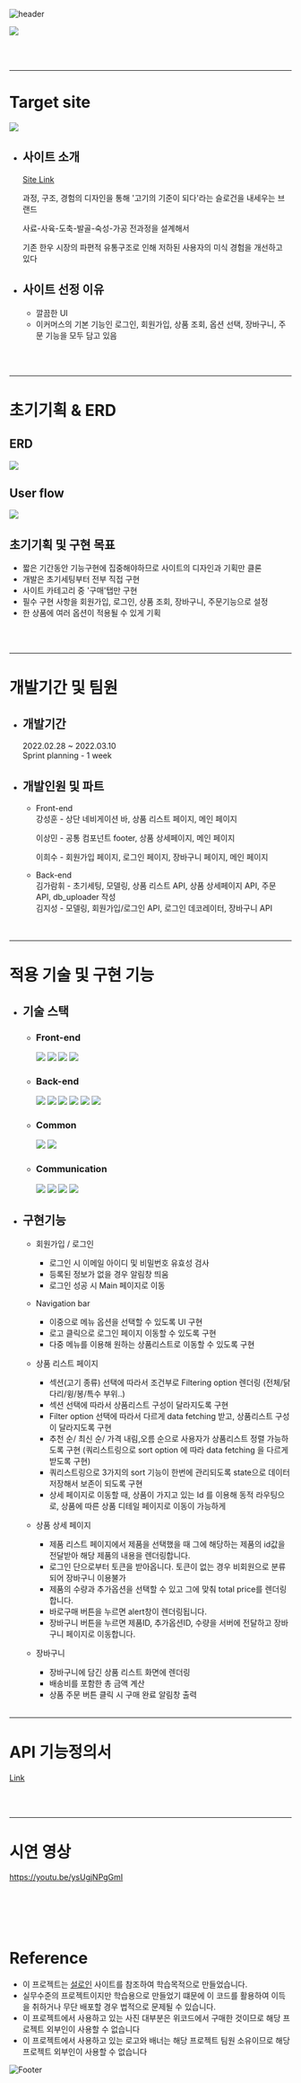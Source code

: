 ![header](https://capsule-render.vercel.app/api?type=waving&color=FFCC51&height=100&section=header&fontSize=90)


<img src="https://user-images.githubusercontent.com/61664975/158049694-3f5432ba-2a22-4fe1-b4d7-2dd5b4065892.jpg">

<br><br>

---
# Target site
<img src="https://img1.daumcdn.net/thumb/R1280x0/?scode=mtistory2&fname=https%3A%2F%2Fblog.kakaocdn.net%2Fdn%2Fb0HNcx%2FbtrvKJPkmQP%2FgPYcHkiXc5NtsM5VbeqiaK%2Fimg.png">

* ## 사이트 소개  
    [Site Link](https://www.sirloin.co.kr/)
    
    과정, 구조, 경험의 디자인을 통해 '고기의 기준이 되다'라는 슬로건을 내세우는 브랜드

    사료-사육-도축-발골-숙성-가공 전과정을 설계해서

    기존 한우 시장의 파편적 유통구조로 인해 저하된 사용자의 미식 경험을 개선하고 있다  

* ## 사이트 선정 이유
    * 깔끔한 UI
    * 이커머스의 기본 기능인 로그인, 회원가입, 상품 조회, 옵션 선택, 장바구니, 주문 기능을 모두 담고 있음

<br><br>

---
# 초기기획 & ERD

## ERD
<img src="https://user-images.githubusercontent.com/61664975/158050131-7b753722-b4c9-4ef8-8e5b-f9da9c479c06.png">

## User flow
<img src="https://user-images.githubusercontent.com/61664975/158052895-fdf3163b-8f9c-42c2-9342-9f2ab879cb6d.jpeg">

## 초기기획 및 구현 목표
* 짧은 기간동안 기능구현에 집중해야하므로 사이트의 디자인과 기획만 클론
* 개발은 초기세팅부터 전부 직접 구현
* 사이트 카테고리 중 '구매'탭만 구현
* 필수 구현 사항을 회원가입, 로그인, 상품 조회, 장바구니, 주문기능으로 설정 
* 한 상품에 여러 옵션이 적용될 수 있게 기획

<br><br>

---
# 개발기간 및 팀원

* ## 개발기간  
    2022.02.28 ~ 2022.03.10  
    Sprint planning - 1 week

* ## 개발인원 및 파트

    * Front-end  
        강성훈 - 상단 네비게이션 바, 상품 리스트 페이지, 메인 페이지
        
        이상민 - 공통 컴포넌트 footer, 상품 상세페이지, 메인 페이지
        
        이희수 - 회원가입 페이지, 로그인 페이지, 장바구니 페이지, 메인 페이지
        
    * Back-end   
        김가람휘 - 초기세팅, 모델링, 상품 리스트 API, 상품 상세페이지 API, 주문 API, db_uploader 작성  
        김지성 - 모델링, 회원가입/로그인 API, 로그인 데코레이터, 장바구니 API  
<br><br>

---
# 적용 기술 및 구현 기능

* ## 기술 스택
    * ### Front-end  
        <a href="#"><img src="https://img.shields.io/badge/HTML-DD4B25?style=plastic&logo=html&logoColor=white"/></a>
    <a href="#"><img src="https://img.shields.io/badge/SASS-254BDD?style=plastic&logo=sass&logoColor=white"/></a>
    <a href="#"><img src="https://img.shields.io/badge/javascript-EFD81D?style=plastic&logo=javascript&logoColor=white"/></a>
    <a href="#"><img src="https://img.shields.io/badge/React-68D5F3?style=plastic&logo=react&logoColor=white"/></a>
    * ### Back-end  
        <a href="#"><img src="https://img.shields.io/badge/python-3873A9?style=plastic&logo=python&logoColor=white"/></a>
    <a href="#"><img src="https://img.shields.io/badge/Django-0B4B33?style=plastic&logo=django&logoColor=white"/></a>
    <a href="#"><img src="https://img.shields.io/badge/MySQL-005E85?style=plastic&logo=mysql&logoColor=white"/></a>
    <a href="#"><img src="https://img.shields.io/badge/AWS-FF9701?style=plastic&logo=aws&logoColor=white"/></a>
    <a href="#"><img src="https://img.shields.io/badge/bcrypt-525252?style=plastic&logo=bcrypt&logoColor=white"/></a>
     <a href="#"><img src="https://img.shields.io/badge/postman-F76934?style=plastic&logo=postman&logoColor=white"/></a>
    * ### Common  
        <a href="#"><img src="https://img.shields.io/badge/git-E84E32?style=plastic&logo=git&logoColor=white"/></a>
        <a href="#"><img src="https://img.shields.io/badge/RESTful API-415296?style=plastic&logoColor=white"/></a>
    * ### Communication  
        <a href="#"><img src="https://img.shields.io/badge/github-1B1E23?style=plastic&logo=github&logoColor=white"/></a>
        <a href="#"><img src="https://img.shields.io/badge/Slack-D91D57?style=plastic&logo=slack&logoColor=white"/></a>
        <a href="#"><img src="https://img.shields.io/badge/Trello-2580F7?style=plastic&logo=trello&logoColor=white"/></a>
        <a href="#"><img src="https://img.shields.io/badge/Notion-F7F7F7?style=plastic&logo=notion&logoColor=black"/></a>
* ## 구현기능
    * 회원가입 / 로그인
        - 로그인 시 이메일 아이디 및 비밀번호 유효성 검사
        - 등록된 정보가 없을 경우 알림창 띄움
        - 로그인 성공 시 Main 페이지로 이동
    * Navigation bar 
        - 이중으로 메뉴 옵션을 선택할 수 있도록 UI 구현 
        - 로고 클릭으로 로그인 페이지 이동할 수 있도록 구현
        - 다중 메뉴를 이용해 원하는 상품리스트로 이동할 수 있도록 구현 
 
    * 상품 리스트 페이지
        - 섹션(고기 종류) 선택에 따라서 조건부로 Filtering option 렌더링 (전체/닭다리/윙/봉/특수 부위..)
        - 섹션 선택에 따라서 상품리스트 구성이 달라지도록 구현
        - Filter option 선택에 따라서 다르게 data fetching 받고, 상품리스트 구성이 달라지도록 구현 
        - 추천 순/ 최신 순/ 가격 내림,오름 순으로 사용자가 상품리스트 정렬 가능하도록 구현 (쿼리스트링으로 sort option 에 따라 data fetching 을 다르게 받도록 구현) 
        - 쿼리스트링으로 3가지의 sort 기능이 한번에 관리되도록 state으로 데이터 저장해서 보존이 되도록 구현
        - 상세 페이지로 이동할 때, 상품이 가지고 있는 Id 를 이용해 동적 라우팅으로, 상품에 따른 상품 디테일 페이지로 이동이 가능하게 
    * 상품 상세 페이지
       - 제품 리스트 페이지에서 제품을 선택했을 때 그에 해당하는 제품의 id값을 전달받아 해당 제품의 내용을 렌더링합니다.
       - 로그인 단으로부터 토큰을 받아옵니다. 토큰이 없는 경우 비회원으로 분류되어 장바구니 이용불가
       - 제품의 수량과 추가옵션을 선택할 수 있고 그에 맞춰 total price를 렌더링합니다.
       - 바로구매 버튼을 누르면 alert창이 렌더링됩니다.
       - 장바구니 버튼을 누르면 제품ID, 추가옵션ID, 수량을 서버에 전달하고 장바구니 페이지로 이동합니다.
    * 장바구니
        - 장바구니에 담긴 상품 리스트 화면에 렌더링
        - 배송비를 포함한 총 금액 계산
        - 상품 주문 버튼 클릭 시 구매 완료 알림창 출력
<br><br>

---
# API 기능정의서
[Link](https://documenter.getpostman.com/view/19725087/UVsJvSCU)

<br><br>

---
# 시연 영상

https://youtu.be/ysUgjNPgGmI
    
<br><br>
---
# Reference
* 이 프로젝트는 [설로인](https://www.sirloin.co.kr/) 사이트를 참조하여 학습목적으로 만들었습니다.
* 실무수준의 프로젝트이지만 학습용으로 만들었기 떄문에 이 코드를 활용하여 이득을 취하거나 무단 배포할 경우 법적으로 문제될 수 있습니다.
* 이 프로젝트에서 사용하고 있는 사진 대부분은 위코드에서 구매한 것이므로 해당 프로젝트 외부인이 사용할 수 없습니다
* 이 프로젝트에서 사용하고 있는 로고와 배너는 해당 프로젝트 팀원 소유이므로 해당 프로젝트 외부인이 사용할 수 없습니다

![Footer](https://capsule-render.vercel.app/api?type=waving&color=ffcc51&height=100&section=footer)
